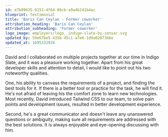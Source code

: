 ```yaml
---
id: e7b89635-9153-4f64-89cb-a9a4b241b4ac
blueprint: testimonial
title: 'Baris Can Ceylan - Former coworker'
attribution_heading: 'Baris Can Ceylan'
attribution_subheading: 'Former coworker'
logo_image: employers/logo__indigo-slate-by-zensar.svg
updated_by: 59e67be5-435b-45c1-a7e6-1d9a02873b6e
updated_at: 1695332924
---
```

David and I collaborated on multiple projects together at our time in Indigo Slate, and it was a pleasure working together. Apart from his great developer skills and attention to detail, I would like to point out his two noteworthy qualities.

One, his ability to canvass the requirements of a project, and finding the best tools for it. If there is a better tool or practice for the task, he will find it. He's not afraid of leaving his the comfort zone to learn new technologies. Most recently, David introduced Tailwind CSS to our team, to solve pain points and development issues, resulted in better development experience.

Second, he's a great communicator and doesn't leave any unanswered questions or ambiguity, making sure all requirements are addressed with the best solutions. It is always enjoyable and eye-opening discussing with him.